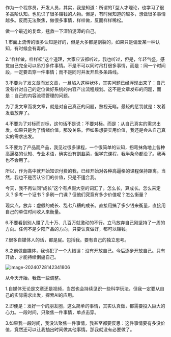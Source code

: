 

作为一个程序员，开发人员，其实，我是知道：所谓的T型人才理论，也学习了很多高阶认知。也见识了很多赚钱的人物。但是，有时候知道的越多，想做很多事情越多。反而无法聚焦，做很多事情，样样做，反而样样稀松。

做一个最近的复盘，拯救一下深陷泥潭的自己。

1.市面上流传的很多认知是好的，但是大多都是割裂的，如果只是偏爱某一种认知，有时候会有毒的。

2.“样样做，样样松”这个道理，大家应该都听过。我也听过，但是，年轻气盛，感觉自己完全可以吊打多件事情。不是不可以同时吊打很多事情，而是：同一个时间段，一定要击穿一件事情；而不是同时并发开启多条路线。

3.不要为了发文章而发文章，一旦陷入这种状体，其实问题已经浮现出来了：自己没有针对自己的定位做好系统的内容产出流程规划。这不是文章发布的问题，而是：自己的内容流程管理的问题。

为了发文章而发文章，就是对自己真正的问题，熟视无睹。最轻的惩罚就是：发着发着放弃了。

4.不要为了对标而对标，这句话不是说：不要对标。而是：从自己真实的需求出发。如果只是为了情绪价值，那没关系。但如果想要实用价值，我还是会从自己真实的需求出发。

5.不要为了产品而产品，我见过很多课程，一个很简单的认知，拐弯抹角地上各种高逼格的认知、专业术语，确实没有割韭菜，但学完课程，我半条命都没了。我再也不会用了。

所以，作为高中就开始知识付费的我，已经开始对各种高逼格的课程保持距离。当然，我也不是否认它们的价值，只是不适合我。

今天，我不再认同“成长”这个有点假大空的词汇了。怎么长，算成长。怎么来定义？多考一个证书？多刷一门课？但他们究竟有多少价值呢？怎么衡量？

现实点，放弃：虚假的成长、乱七八糟的成长。直接用搞了多少钱来衡量，直接用自己的单位时间收入来衡量。

6.不要看到别人赚了几十万、几百万就激动的不行。立马放弃自己刚坚持了一周的方向。任何不是夕阳产品的方向，只要认真做好，都可以赚钱。

7.很多自媒体人的话，都是屁。包括我。要有自己的独立思考。

8.之前做自媒体，我也犯了一个大错误：没有开放自己。今后逐步开放自己。只有开放，才能持续倒逼自己。

![image-20240728142341806](https://typora-xubang.oss-cn-hangzhou.aliyuncs.com/2024_xubang/image-20240728142341806.png?AI_make_money=VX_AI19858122061)

从今天开始，我做一些调整。

1.自媒体无论是文章还是视频，当然也会持续见识一些科学玩法，但我一定要从自己的实际需求出发，探索AI的应用。

2.即便是：发好一个的朋友圈，这么简单的事情，其实认真做，都需要投入巨大的心力。一段时间，只聚焦一件事情，单点击穿。

3.如果我一段时间，我没法聚焦一件事情，我甚至都要反思：这件事情要有多没价值，竟然还可以让我抽出时间做其他事情。那我就没有必要做了。